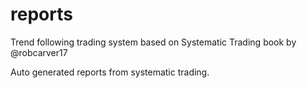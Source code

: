 # reports

Trend following trading system based on Systematic Trading book by @robcarver17

Auto generated reports from systematic trading.
